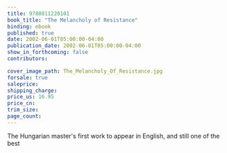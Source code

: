 ```yaml
---
title: 9780811220101
book_title: "The Melancholy of Resistance"
binding: ebook
published: true
date: 2002-06-01T05:00:00-04:00
publication_date: 2002-06-01T05:00:00-04:00
show_in_forthcoming: false
contributors:

cover_image_path: The_Melancholy_Of_Resistance.jpg
forsale: true
saleprice:
shipping_charge:
price_us: 16.95
price_cn:
trim_size:
page_count:
---
```

The Hungarian master's first work to appear in English, and still one of the best

